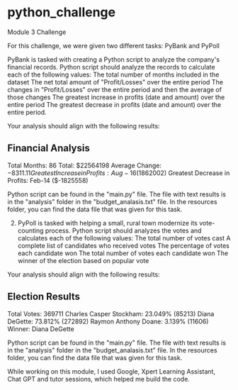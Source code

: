 # python_challenge
Module 3 Challenge

For this challenge, we were given two different tasks: PyBank and PyPoll 

PyBank is tasked with creating a Python script to analyze the company's financial records. Python script should analyze the records to calculate each of the following values:
The total number of months included in the dataset
The net total amount of "Profit/Losses" over the entire period
The changes in "Profit/Losses" over the entire period and then the average of those changes
The greatest increase in profits (date and amount) over the entire period
The greatest decrease in profits (date and amount) over the entire period.

Your analysis should align with the following results:

Financial Analysis
----------------------------
Total Months: 86
Total: $22564198
Average Change: $-8311.11
Greatest Increase in Profits: Aug-16 ($1862002)
Greatest Decrease in Profits: Feb-14 ($-1825558)

Python script can be found in the "main.py" file. The file with text results is in the "analysis" folder in the "budget_analasis.txt" file. In the resources folder, you can find the data file that was given for this task.

2. PyPoll is tasked with helping a small, rural town modernize its vote-counting process. Python script should analyzes the votes and calculates each of the following values:
The total number of votes cast
A complete list of candidates who received votes
The percentage of votes each candidate won
The total number of votes each candidate won
The winner of the election based on popular vote

Your analysis should align with the following results:

Election Results
-------------------------
Total Votes: 369711
Charles Casper Stockham: 23.049% (85213)
Diana DeGette: 73.812% (272892)
Raymon Anthony Doane: 3.139% (11606)
Winner: Diana DeGette

Python script can be found in the "main.py" file. The file with text results is in the "analysis" folder in the "budget_analasis.txt" file. In the resources folder, you can find the data file that was given for this task.

While working on this module, I used Google, Xpert Learning Assistant, Chat GPT and tutor sessions, which helped me build the code.
